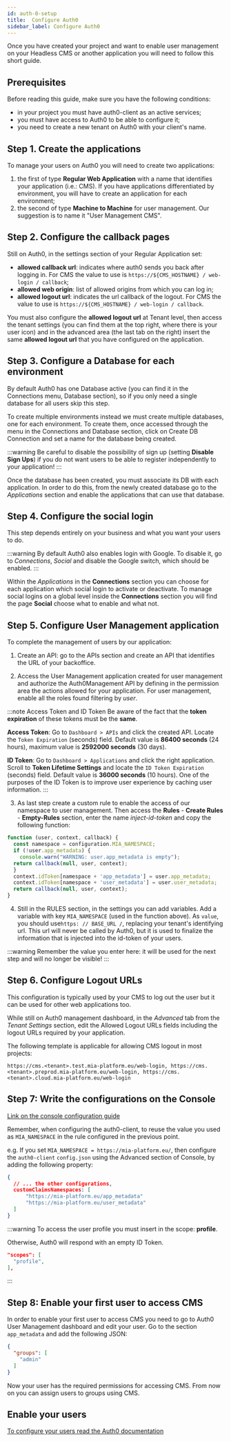 ```yaml
---
id: auth-0-setup
title:  Configure Auth0
sidebar_label: Configure Auth0
---
```

Once you have created your project and want to enable user management on your Headless CMS or another application you will need to follow this short guide.

## Prerequisites

Before reading this guide, make sure you have the following conditions:

* in your project you must have auth0-client as an active services;
* you must have access to Auth0 to be able to configure it;
* you need to create a new tenant on Auth0 with your client's name.

## Step 1. Create the applications

To manage your users on Auth0 you will need to create two applications:

1. the first of type **Regular Web Application** with a name that identifies your application (i.e.: CMS). If you have applications differentiated by environment, you will have to create an application for each environment;
2. the second of type **Machine to Machine** for user management. Our suggestion is to name it "User Management CMS".

## Step 2. Configure the callback pages

Still on Auth0, in the settings section of your Regular Application set:

* **allowed callback url**: indicates where auth0 sends you back after logging in. For CMS the value to use is `https://${CMS_HOSTNAME} / web-login / callback`;
* **allowed web origin**: list of allowed origins from which you can log in;
* **allowed logout url**: indicates the url callback of the logout. For CMS the value to use is `https://${CMS_HOSTNAME} / web-login / callback`.

You must also configure the **allowed logout url** at Tenant level, then access the tenant settings (you can find them at the top right, where there is your user icon) and in the advanced area (the last tab on the right) insert the same **allowed logout url** that you have configured on the application.

## Step 3. Configure a Database for each environment

By default Auth0 has one Database active (you can find it in the Connections menu, Database section), so if you only need a single database for all users skip this step.

To create multiple environments instead we must create multiple databases, one for each environment.
To create them, once accessed through the menu in the Connections and Database section, click on Create DB Connection and set a name for the database being created.

:::warning
Be careful to disable the possibility of sign up (setting **Disable Sign Ups**) if you do not want users to be able to register independently to your application!
:::

Once the database has been created, you must associate its DB with each application.
In order to do this, from the newly created database go to the *Applications* section and enable the applications that can use that database.

## Step 4. Configure the social login

This step depends entirely on your business and what you want your users to do.

:::warning
By default Auth0 also enables login with Google. To disable it, go to *Connections*, *Social* and disable the Google switch, which should be enabled.
:::

Within the *Applications* in the **Connections** section you can choose for each application which social login to activate or deactivate.
To manage social logins on a global level inside the **Connections** section you will find the page **Social** choose what to enable and what not.

## Step 5. Configure User Management application

To complete the management of users by our application:

1. Create an API: go to the APIs section and create an API that identifies the URL of your backoffice.

2. Access the User Management application created for user management and authorize the Auth0Management API by defining in the permission area the actions allowed for your application.
For user management, enable all the roles found filtering by *user*.

:::note Access Token and ID Token
Be aware of the fact that the **token expiration** of these tokens must be the **same**.

**Access Token**: Go to `Dashboard > APIs` and click the created API. Locate the `Token Expiration` (seconds) field. Default value is **86400 seconds** (24 hours), maximum value is **2592000 seconds** (30 days).

**ID Token**: Go to `Dashboard > Applications` and click the right application. Scroll to **Token Lifetime Settings** and locate the `ID Token Expiration` (seconds) field. Default value is **36000 seconds** (10 hours). One of the purposes of the ID Token is to improve user experience by caching user information.
:::

3. As last step create a custom rule to enable the access of our namespace to user management.
Then access the **Rules** - **Create Rules** - **Empty-Rules** section, enter the name *inject-id-token* and copy the following function:

```javascript
function (user, context, callback) {
  const namespace = configuration.MIA_NAMESPACE;
  if (!user.app_metadata) {
    console.warn("WARNING: user.app_metadata is empty");
  return callback(null, user, context);
  }
  context.idToken[namespace + 'app_metadata'] = user.app_metadata;
  context.idToken[namespace + 'user_metadata'] = user.user_metadata;
  return callback(null, user, context);
}
```

4. Still in the RULES section, in the settings you can add variables. Add a variable with key `MIA_NAMESPACE` (used in the function above). As `value`, you should use` https: // BASE_URL / `, replacing your tenant's identifying url. This url will never be called by Auth0, but it is used to finalize the information that is injected into the id-token of your users.

:::warning
Remember the value you enter here: it will be used for the next step and will no longer be visible!
:::

## Step 6. Configure Logout URLs

This configuration is typically used by your CMS to log out the user but it can be used for other web applications too.

While still on Auth0 management dashboard, in the _Advanced_ tab from the _Tenant Settings_ section, edit the Allowed Logout URLs fields including the logout URLs required by your application.

The following template is applicable for allowing CMS logout in most projects:

```
https://cms.<tenant>.test.mia-platform.eu/web-login, https://cms.<tenant>.preprod.mia-platform.eu/web-login, https://cms.<tenant>.cloud.mia-platform.eu/web-login
```

## Step 7: Write the configurations on the Console

[Link on the console configuration guide](../../runtime_suite/auth0-client/configuration/)

Remember, when configuring the auth0-client, to reuse the value you used as `MIA_NAMESPACE` in the rule configured in the previous point.

e.g.
If you set `MIA_NAMESPACE = https://mia-platform.eu/`, then configure the `auth0-client` `config.json` using the Advanced section of Console, by adding the following property:  

```Json
{
  // ... the other configurations,
  customClaimsNamespaces: [
      "https://mia-platform.eu/app_metadata"
      "https://mia-platform.eu/user_metadata"
  ]
}
```

:::warning
  To access the user profile you must insert in the scope: **profile**.

  Otherwise, Auth0 will respond with an empty ID Token.

  ```json
  "scopes": [
    "profile",
  ],
  ```

:::

## Step 8: Enable your first user to access CMS

In order to enable your first user to access CMS you need to go to Auth0 User Management dashboard and edit your user. Go to the section `app_metadata` and add the following JSON:  

```Json
{
  "groups": [
    "admin"
  ]
}
```  

Now your user has the required permissions for accessing CMS. From now on you can assign users to groups using CMS.
  
## Enable your users

[To configure your users read the Auth0 documentation](https://auth0.com/docs/users/guides/manage-users-using-the-dashboard)
